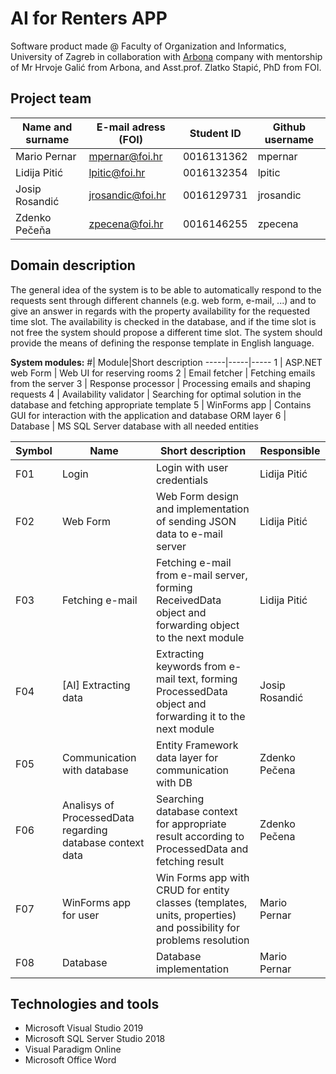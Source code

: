 # AI for Renters APP
Software product made @ Faculty of Organization and Informatics, University of Zagreb in collaboration with [Arbona](https://www.arbona.hr) company with mentorship of Mr Hrvoje Galić from Arbona, and Asst.prof. Zlatko Stapić, PhD from FOI.


## Project team

Name and surname | E-mail adress (FOI) | Student ID | Github username
------------     | ------------------- | -----      | ---------------------
Mario Pernar     |    mpernar@foi.hr   | 0016131362 | mpernar
Lidija Pitić     |    lpitic@foi.hr    | 0016132354 | lpitic
Josip Rosandić   |    jrosandic@foi.hr | 0016129731 | jrosandic
Zdenko Pečeňa    |     zpecena@foi.hr  | 0016146255 | zpecena

## Domain description
The general idea of the system is to be able to automatically respond to the requests sent through different channels (e.g. web form, e-mail, ...) and to give an answer in regards with the property availability for the requested time slot. The availability is checked in the database, and if the time slot is not free the system should propose a different time slot. The system should provide the means of defining the response template in English language.

**System modules:**
#| Module|Short description
-----|-----|-----
1    | ASP.NET web Form | Web UI for reserving rooms
2    | Email fetcher | Fetching emails from the server 
3    | Response processor | Processing emails and shaping requests
4    | Availability validator | Searching for optimal solution in the database and fetching appropriate template
5    | WinForms app | Contains GUI for interaction with the application and database ORM layer
6    | Database | MS SQL Server database with all needed entities




Symbol | Name | Short description | Responsible 
------ | ----- | -----------| -------------------
F01    | Login   | Login with user credentials| Lidija Pitić
F02    | Web Form | Web Form design and implementation of sending JSON data to e-mail server | Lidija Pitić
F03    | Fetching e-mail | Fetching e-mail from e-mail server, forming ReceivedData object and forwarding object to the next module | Lidija Pitić
F04    | [AI] Extracting data | Extracting keywords from e-mail text, forming ProcessedData object and forwarding it to the next module | Josip Rosandić
F05    | Communication with database | Entity Framework data layer for communication with DB | Zdenko Pečena
F06    | Analisys of ProcessedData regarding database context data  | Searching database context for appropriate result according to ProcessedData and fetching result | Zdenko Pečena
F07    | WinForms app for user | Win Forms app with CRUD for entity classes (templates, units, properties) and possibility for problems resolution | Mario Pernar
F08    | Database | Database implementation | Mario Pernar

## Technologies and tools
* Microsoft Visual Studio 2019
* Microsoft SQL Server Studio 2018
* Visual Paradigm Online
* Microsoft Office Word 
